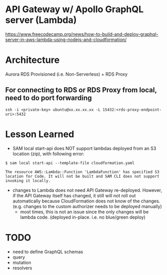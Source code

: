 # API Gateway w/ Apollo GraphQL server (Lambda)
https://www.freecodecamp.org/news/how-to-build-and-deploy-graphql-server-in-aws-lambda-using-nodejs-and-cloudformation/

# Architecture
Aurora RDS Provisioned (i.e. Non-Serverless) + RDS Proxy

## For connecting to RDS or RDS Proxy from local, need to do port forwarding
```
ssh -i <private-key> ubuntu@xx.xx.xx.xx -L 15432:<rds-proxy-endpoint-uri>:5432
```

# Lesson Learned
- SAM local start-api does NOT support lambdas deployed from an S3 location (zip), with following error:
```
$ sam local start-api --template-file cloudformation.yaml

The resource AWS::Lambda::Function 'LambdaFunction' has specified S3 location for Code. It will not be built and SAM CLI does not support invoking it locally.
```

- changes to Lambda does not need API Gateway re-deployed. However, if the API Gateway itself has changed, it still will not roll out automatically because CloudFormation does not know of the changes. (e.g. changes to the custom authorizer needs to be deployed manually)
   - most times, this is not an issue since the only changes will be lambda code. (deployed in-place. i.e. no blue/green deploy)

# TODO
- need to define GraphQL schemas
- query
- mutation
- resolvers
